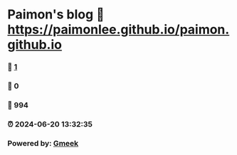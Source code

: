 # Paimon's blog :link: https://paimonlee.github.io/paimon.github.io 
### :page_facing_up: [1](https://paimonlee.github.io/paimon.github.io/tag.html) 
### :speech_balloon: 0 
### :hibiscus: 994 
### :alarm_clock: 2024-06-20 13:32:35 
### Powered by: [Gmeek](https://github.com/Meekdai/Gmeek)
